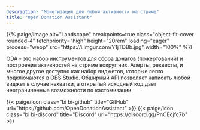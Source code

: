 ```yaml
---
description: "Монетизация для любой активности на стриме"
title: "Open Donation Assistant"
---
```


<p>{{% paige/image alt="Landscape" breakpoints=true class="object-fit-cover rounded-4" fetchpriority="high" height="20rem" loading="eager" process="webp" src="https://i.imgur.com/Y1jTDBb.jpg" width="100%" %}}</p>

<div class="container-fluid">
    <div class="justify-content-center row">
        <div class="col col-auto col-lg-7 px-0">
            <p class="lead text-center">ODA - это набор инструментов для сбора донатов (пожертований) и построения активностей на стриме вокруг них. Алерты, реквесты, и многое другое доступно как набор виджетов, которые легко подключаются в OBS Studio. Обширный API позволяет написать любой виджет в случае нехватки, а открытый исходный код дает неограниченные возможности по кастомизации</p>
        </div>
    </div>
</div>

<div class="column-gap-3 d-flex display-6 justify-content-center mb-3">
{{< paige/icon class="bi bi-github" title="GitHub" url="https://github.com/OpenDonationAssistant" >}}
{{< paige/icon class="bi bi-discord" title="Discord" url="https://discord.gg/PnCEcjfc7b" >}}

</div>
